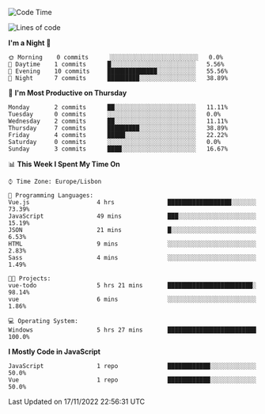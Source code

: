 <!--START_SECTION:waka-->
![Code Time](http://img.shields.io/badge/Code%20Time-26%20hrs%2053%20mins-blue)

![Lines of code](https://img.shields.io/badge/From%20Hello%20World%20I%27ve%20Written-63%20Thousand%20lines%20of%20code-blue)

**I'm a Night 🦉** 

```text
🌞 Morning    0 commits      ░░░░░░░░░░░░░░░░░░░░░░░░░   0.0% 
🌆 Daytime    1 commits      █░░░░░░░░░░░░░░░░░░░░░░░░   5.56% 
🌃 Evening    10 commits     ██████████████░░░░░░░░░░░   55.56% 
🌙 Night      7 commits      █████████░░░░░░░░░░░░░░░░   38.89%

```
📅 **I'm Most Productive on Thursday** 

```text
Monday       2 commits      ██░░░░░░░░░░░░░░░░░░░░░░░   11.11% 
Tuesday      0 commits      ░░░░░░░░░░░░░░░░░░░░░░░░░   0.0% 
Wednesday    2 commits      ██░░░░░░░░░░░░░░░░░░░░░░░   11.11% 
Thursday     7 commits      █████████░░░░░░░░░░░░░░░░   38.89% 
Friday       4 commits      █████░░░░░░░░░░░░░░░░░░░░   22.22% 
Saturday     0 commits      ░░░░░░░░░░░░░░░░░░░░░░░░░   0.0% 
Sunday       3 commits      ████░░░░░░░░░░░░░░░░░░░░░   16.67%

```


📊 **This Week I Spent My Time On** 

```text
⌚︎ Time Zone: Europe/Lisbon

💬 Programming Languages: 
Vue.js                   4 hrs               ██████████████████░░░░░░░   73.39% 
JavaScript               49 mins             ███░░░░░░░░░░░░░░░░░░░░░░   15.19% 
JSON                     21 mins             █░░░░░░░░░░░░░░░░░░░░░░░░   6.53% 
HTML                     9 mins              ░░░░░░░░░░░░░░░░░░░░░░░░░   2.83% 
Sass                     4 mins              ░░░░░░░░░░░░░░░░░░░░░░░░░   1.49%

🐱‍💻 Projects: 
vue-todo                 5 hrs 21 mins       ████████████████████████░   98.14% 
vue                      6 mins              ░░░░░░░░░░░░░░░░░░░░░░░░░   1.86%

💻 Operating System: 
Windows                  5 hrs 27 mins       █████████████████████████   100.0%

```

**I Mostly Code in JavaScript** 

```text
JavaScript               1 repo              ████████████░░░░░░░░░░░░░   50.0% 
Vue                      1 repo              ████████████░░░░░░░░░░░░░   50.0%

```



 Last Updated on 17/11/2022 22:56:31 UTC
<!--END_SECTION:waka-->
